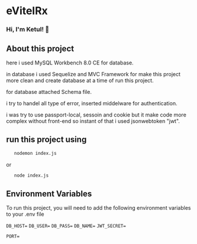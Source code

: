 

# eVitelRx

### Hi, I'm Ketul! 👋

## About this project

here i used MySQL Workbench 8.0 CE for database. 

in database i used Sequelize and MVC Framework for make this project more clean and create database at a time of run this project.


 
for database attached Schema file.

i try to handel all type of error, inserted middelware for authentication. 

i was try to use passport-local, sessoin and cookie but it make code more complex without front-end so instant of that i used jsonwebtoken "jwt".


## run this project using

```bash
   nodemon index.js
```
or 

```bash
   node index.js
```

## Environment Variables

To run this project, you will need to add the following environment variables to your .env file

`DB_HOST=`
`DB_USER=`
`DB_PASS=`
`DB_NAME=`
`JWT_SECRET=`

`PORT=`







